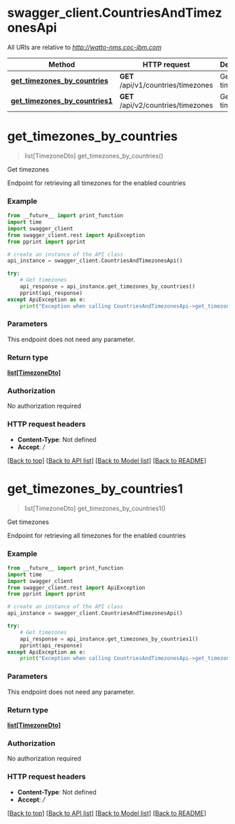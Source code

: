 # swagger_client.CountriesAndTimezonesApi

All URIs are relative to *http://watto-nms.coc-ibm.com*

Method | HTTP request | Description
------------- | ------------- | -------------
[**get_timezones_by_countries**](CountriesAndTimezonesApi.md#get_timezones_by_countries) | **GET** /api/v1/countries/timezones | Get timezones
[**get_timezones_by_countries1**](CountriesAndTimezonesApi.md#get_timezones_by_countries1) | **GET** /api/v2/countries/timezones | Get timezones

# **get_timezones_by_countries**
> list[TimezoneDto] get_timezones_by_countries()

Get timezones

Endpoint for retrieving all timezones for the enabled countries

### Example
```python
from __future__ import print_function
import time
import swagger_client
from swagger_client.rest import ApiException
from pprint import pprint

# create an instance of the API class
api_instance = swagger_client.CountriesAndTimezonesApi()

try:
    # Get timezones
    api_response = api_instance.get_timezones_by_countries()
    pprint(api_response)
except ApiException as e:
    print("Exception when calling CountriesAndTimezonesApi->get_timezones_by_countries: %s\n" % e)
```

### Parameters
This endpoint does not need any parameter.

### Return type

[**list[TimezoneDto]**](TimezoneDto.md)

### Authorization

No authorization required

### HTTP request headers

 - **Content-Type**: Not defined
 - **Accept**: */*

[[Back to top]](#) [[Back to API list]](../README.md#documentation-for-api-endpoints) [[Back to Model list]](../README.md#documentation-for-models) [[Back to README]](../README.md)

# **get_timezones_by_countries1**
> list[TimezoneDto] get_timezones_by_countries1()

Get timezones

Endpoint for retrieving all timezones for the enabled countries

### Example
```python
from __future__ import print_function
import time
import swagger_client
from swagger_client.rest import ApiException
from pprint import pprint

# create an instance of the API class
api_instance = swagger_client.CountriesAndTimezonesApi()

try:
    # Get timezones
    api_response = api_instance.get_timezones_by_countries1()
    pprint(api_response)
except ApiException as e:
    print("Exception when calling CountriesAndTimezonesApi->get_timezones_by_countries1: %s\n" % e)
```

### Parameters
This endpoint does not need any parameter.

### Return type

[**list[TimezoneDto]**](TimezoneDto.md)

### Authorization

No authorization required

### HTTP request headers

 - **Content-Type**: Not defined
 - **Accept**: */*

[[Back to top]](#) [[Back to API list]](../README.md#documentation-for-api-endpoints) [[Back to Model list]](../README.md#documentation-for-models) [[Back to README]](../README.md)

